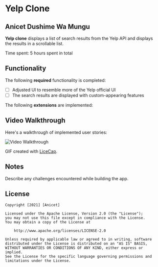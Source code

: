 # Yelp Clone 

## Anicet Dushime Wa Mungu

**Yelp clone** displays a list of search results from the Yelp API and displays the results in a scrollable list. 

Time spent: 5 hours spent in total

## Functionality 

The following **required** functionality is completed:

* [ ] Adjusted UI to resemble more of the Yelp official UI
* [ ] The search results are displayed with custom-appearing features

The following **extensions** are implemented:


## Video Walkthrough

Here's a walkthrough of implemented user stories:

<img src='https://imgur.com/DARrTnV.gif' title='Video Walkthrough' width='' alt='Video Walkthrough' />

GIF created with [LiceCap](http://www.cockos.com/licecap/).

## Notes

Describe any challenges encountered while building the app.

## License

    Copyright [2021] [Anicet]

    Licensed under the Apache License, Version 2.0 (the "License");
    you may not use this file except in compliance with the License.
    You may obtain a copy of the License at

        http://www.apache.org/licenses/LICENSE-2.0

    Unless required by applicable law or agreed to in writing, software
    distributed under the License is distributed on an "AS IS" BASIS,
    WITHOUT WARRANTIES OR CONDITIONS OF ANY KIND, either express or implied.
    See the License for the specific language governing permissions and
    limitations under the License.
